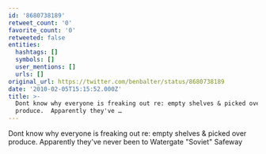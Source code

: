 ```yaml
---
id: '8680738189'
retweet_count: '0'
favorite_count: '0'
retweeted: false
entities:
  hashtags: []
  symbols: []
  user_mentions: []
  urls: []
original_url: https://twitter.com/benbalter/status/8680738189
date: '2010-02-05T15:15:52.000Z'
title: >-
  Dont know why everyone is freaking out re: empty shelves & picked over
  produce.  Apparently they've …
---
```


Dont know why everyone is freaking out re: empty shelves & picked over produce.  Apparently they've never been to Watergate "Soviet" Safeway